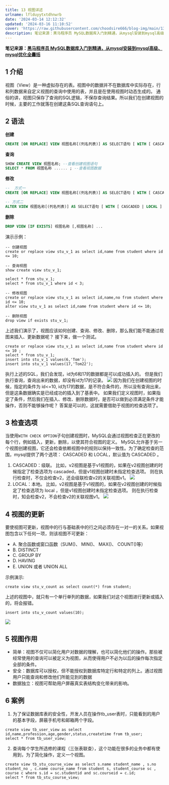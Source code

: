 ```yaml
---
title: 13 视图详述
urlname: lflduyytxtdhnwrb
date: '2024-03-14 12:12:32'
updated: '2024-03-16 11:10:52'
cover: 'https://raw.githubusercontent.com/choodsire666/blog-img/main/13 视图详述/32abc42b67ee79b7430cb2f830c24d7c.png'
description: 笔记来源：黑马程序员 MySQL数据库入门到精通，从mysql安装到mysql高级、mysql优化全囊括1 介绍视图（View）是一种虚拟存在的表。视图中的数据并不在数据库中实际存在，行和列数据来自定义视图的查询中使用的表，并且是在使用视图时动态生成的。通俗的讲，视图只保存了查询的SQL逻辑，...
---
```

**笔记来源：**[**黑马程序员 MySQL数据库入门到精通，从mysql安装到mysql高级、mysql优化全囊括**](https://www.bilibili.com/video/BV1Kr4y1i7ru/?spm_id_from=333.337.search-card.all.click&vd_source=e8046ccbdc793e09a75eb61fe8e84a30)
## 1 介绍
视图（View）是一种虚拟存在的表。视图中的数据并不在数据库中实际存在，行和列数据来自定义视图的查询中使用的表，并且是在使用视图时动态生成的。
通俗的讲，视图只保存了查询的SQL逻辑，不保存查询结果。所以我们在创建视图的时候，主要的工作就落在创建这条SQL查询语句上。
## 2 语法
**创建**
```sql
CREATE [OR REPLACE] VIEW 视图名称[(列名列表)] AS SELECT语句 [ WITH [ CASCADED | LOCAL ] CHECK OPTION ]
```

**查询**
```sql
SHOW CREATE VIEW 视图名称; --查看创建视图语句
SELECT * FROM 视图名称 ...... ; --查看视图数据
```

**修改**
```sql
--  方式一
CREATE [OR REPLACE] VIEW 视图名称[(列名列表)] AS SELECT语句 [ WITH [ CASCADED | LOCAL ] CHECK OPTION ]

-- 方式二
ALTER VIEW 视图名称[(列名列表)] AS SELECT语句 [ WITH [ CASCADED | LOCAL ] CHECK OPTION ]
```

**删除**
```sql
DROP VIEW [IF EXISTS] 视图名称 [,视图名称] ...
```

演示示例：
```plsql
-- 创建视图 
create or replace view stu_v_1 as select id,name from student where id <= 10; 

-- 查询视图 
show create view stu_v_1;

select * from stu_v_1; 
select * from stu_v_1 where id < 3; 

-- 修改视图 
create or replace view stu_v_1 as select id,name,no from student where id <= 10; 
alter view stu_v_1 as select id,name from student where id <= 10;

-- 删除视图 
drop view if exists stu_v_1;
```

上述我们演示了，视图应该如何创建、查询、修改、删除，那么我们能不能通过视图来插入、更新数据呢？ 接下来，做一个测试。
```plsql
create or replace view stu_v_1 as select id,name from student where id <= 10 ; 
select * from stu_v_1; 
insert into stu_v_1 values(6,'Tom'); 
insert into stu_v_1 values(17,'Tom22');
```
执行上述的SQL，我们会发现，id为6和17的数据都是可以成功插入的。 但是我们执行查询，查询出来的数据，却没有id为17的记录。
![](https://cdn.nlark.com/yuque/0/2024/png/29688613/1710389573742-b5d7f860-9106-4691-8e7d-bbf2dc48b8f8.png#averageHue=%23f9f9f8&clientId=u5cb2e436-58db-4&id=SoEBs&originHeight=379&originWidth=576&originalType=binary&ratio=1&rotation=0&showTitle=false&status=done&style=none&taskId=u1a93d01c-a05a-4dd1-a6a6-c6b26fefd7e&title=)
因为我们在创建视图的时候，指定的条件为 id<=10, id为17的数据，是不符合条件的，所以没有查询出来，但是这条数据确实是已经成功的插入到了基表中。
如果我们定义视图时，如果指定了条件，然后我们在插入、修改、删除数据时，是否可以做到必须满足条件才能操作，否则不能够操作呢？ 答案是可以的，这就需要借助于视图的检查选项了。
## 3 检查选项
当使用`WITH CHECK OPTION`子句创建视图时，MySQL会通过视图检查正在更改的每个行，例如插入，更新，删除，以使其符合视图的定义。 MySQL允许基于另一个视图创建视图，它还会检查依赖视图中的规则以保持一致性。为了确定检查的范围，mysql提供了两个选项： CASCADED 和 LOCAL，默认值为 CASCADED 。

1.  CASCADED：级联。
比如，v2视图是基于v1视图的，如果在v2视图创建的时候指定了检查选项为 cascaded，但是v1视图创建时未指定检查选项。 则在执行检查时，不仅会检查v2，还会级联检查v2的关联视图v1。
![](https://cdn.nlark.com/yuque/0/2024/png/29688613/1710389573976-91dd024f-7b36-435a-ba9a-56cb4a941482.png#averageHue=%23f9efe6&clientId=u5cb2e436-58db-4&id=wONaS&originHeight=287&originWidth=770&originalType=binary&ratio=1&rotation=0&showTitle=false&status=done&style=none&taskId=u89213c65-0fff-4d5b-9cd0-b0d5d53b04e&title=)
2. LOCAL：本地。
比如，v2视图是基于v1视图的，如果在v2视图创建的时候指定了检查选项为 local ，但是v1视图创建时未指定检查选项。 则在执行检查时，知会检查v2，不会检查v2的关联视图v1。
![](https://cdn.nlark.com/yuque/0/2024/png/29688613/1710389573952-8c55ba12-7cdf-48c3-bd61-8a16cb8ce7fc.png#averageHue=%23faf0e8&clientId=u5cb2e436-58db-4&id=K2D5h&originHeight=282&originWidth=760&originalType=binary&ratio=1&rotation=0&showTitle=false&status=done&style=none&taskId=u0798687d-efe3-4e94-8d45-5cd8991a862&title=)
## 4 视图的更新
要使视图可更新，视图中的行与基础表中的行之间必须存在一对一的关系。如果视图包含以下任何一项，则该视图不可更新：

- A. 聚合函数或窗口函数（SUM()、 MIN()、 MAX()、 COUNT()等）
- B. DISTINCT
- C. GROUP BY
- D. HAVING
- E. UNION 或者 UNION ALL

示例演示:
```plsql
create view stu_v_count as select count(*) from student;
```
上述的视图中，就只有一个单行单列的数据，如果我们对这个视图进行更新或插入的，将会报错。
```plsql
insert into stu_v_count values(10);
```
![](https://cdn.nlark.com/yuque/0/2024/png/29688613/1710389573793-10bc9a68-ae0e-4eb9-9af5-e8c05b592e62.png#averageHue=%23fcefec&clientId=u5cb2e436-58db-4&id=anftz&originHeight=73&originWidth=1206&originalType=binary&ratio=1&rotation=0&showTitle=false&status=done&style=none&taskId=u0593b6e2-beb8-46b6-bdfc-476681a18fc&title=)
## 5 视图作用

- 简单：视图不仅可以简化用户对数据的理解，也可以简化他们的操作。那些被经常使用的查询可以被定义为视图，从而使得用户不必为以后的操作每次指定全部的条件。
- 安全：数据库可以授权，但不能授权到数据库特定行和特定的列上。通过视图用户只能查询和修改他们所能见到的数据
- 数据独立：视图可帮助用户屏蔽真实表结构变化带来的影响。
## 6 案例

1. 为了保证数据库表的安全性，开发人员在操作tb_user表时，只能看到的用户的基本字段，屏蔽手机号和邮箱两个字段。
```plsql
create view tb_user_view as select id,name,profession,age,gender,status,createtime from tb_user; 
select * from tb_user_view;
```

2. 查询每个学生所选修的课程（三张表联查），这个功能在很多的业务中都有使用到，为了简化操作，定义一个视图。
```plsql
create view tb_stu_course_view as select s.name student_name , s.no student_no , c.name course_name from student s, student_course sc , course c where s.id = sc.studentid and sc.courseid = c.id; 
select * from tb_stu_course_view;
```
